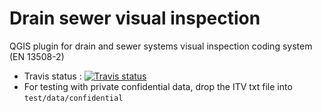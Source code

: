 # Drain sewer visual inspection

QGIS plugin for drain and sewer systems visual inspection coding system (EN 13508-2)

* Travis status : [![Travis status](https://api.travis-ci.org/3liz/qgis_drain_sewer_visual_inspection.svg?branch=master)](https://travis-ci.org/3liz/qgis_drain_sewer_visual_inspection)
* For testing with private confidential data, drop the ITV txt file into `test/data/confidential`
